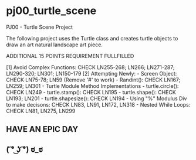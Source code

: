 # pj00_turtle_scene

PJ00 - Turtle Scene Project

The following project uses the Turtle class and creates turtle objects to draw an art natural landscape art piece.

ADDITIONAL 15 POINTS REQUIREMENT FULLFILLED

[1] Avoid Complex Functions: CHECK LN255-268; LN266; LN271-287; LN290-320; LN301; LN150-179
[2] Attempting Newly:
                - Screen Object: CHECK LN75-78; LN59 (Remove '#' to work)
                - Randint(): CHECK LN167; LN259; LN301
                - Turtle Module Method Implementations
                    - turtle.circle(): CHECK LN249
                    - turtle.stamp(): CHECK LN195
                    - turtle.shape(): CHECK LN193; LN201
                    - turtle.shapesize(): CHECK LN194
                - Using "%" Modulus Div to make decisons: CHECK LN83, LN91, LN172, LN318
                - Nested While Loops: CHECK LN81, LN275, LN299


HAVE AN EPIC DAY 
-----------------------------
( ͡° ͜ʖ ͡°)                 ಠ_ಠ 
-----------------------------
